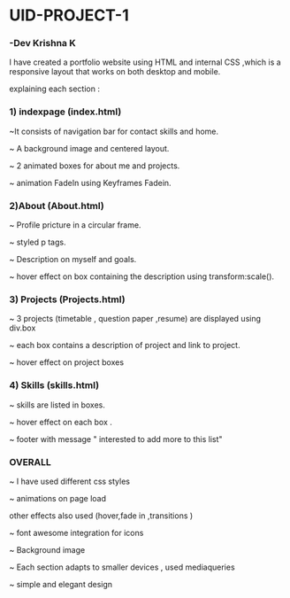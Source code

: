 # UID-PROJECT-1
### -Dev Krishna K
I have created a portfolio website using HTML and internal CSS ,which is a responsive layout that 
works on both desktop and mobile.

explaining each section :

### 1)  indexpage (index.html)

~It consists of navigation bar for contact skills and home.

~ A background image and centered layout.
 
~ 2 animated boxes for about me and projects.

~ animation FadeIn using Keyframes Fadein.

### 2)About (About.html)

~ Profile pricture in a circular frame.

~ styled p tags. 

~ Description on myself and goals.

~ hover effect on box containing the description using transform:scale().

### 3) Projects (Projects.html)

~ 3 projects (timetable , question paper ,resume) are displayed using div.box

~ each box contains  a description of project and link to project.

~ hover effect on project boxes

### 4) Skills (skills.html)

~ skills are listed in boxes.

~ hover effect on each box .

~ footer with message " interested to add more to this list"

### OVERALL
~ I have used different css styles
 
~ animations on page load  

other effects also used (hover,fade in ,transitions )

~ font awesome integration for icons
 
~ Background image 
 
~ Each section adapts to smaller devices ,
 used mediaqueries
 
~ simple and elegant design 

